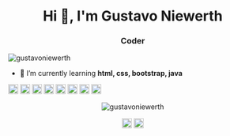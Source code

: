 <h1 align="center">Hi 👋, I'm Gustavo Niewerth</h1>
<h3 align="center">Coder</h3>

<p align="left"> <img src="https://komarev.com/ghpvc/?username=gustavoniewerth" alt="gustavoniewerth" /> </p>

- 🌱 I’m currently learning **html, css, bootstrap, java**

<p align="left"><img src="https://devicons.github.io/devicon/devicon.git/icons/android/android-original-wordmark.svg" alt="android" width="20" height="20"/> <img src="https://devicons.github.io/devicon/devicon.git/icons/bootstrap/bootstrap-plain.svg" alt="bootstrap" width="20" height="20"/> <img src="https://devicons.github.io/devicon/devicon.git/icons/csharp/csharp-original.svg" alt="csharp" width="20" height="20"/> <img src="https://devicons.github.io/devicon/devicon.git/icons/html5/html5-original-wordmark.svg" alt="html5" width="20" height="20"/> <img src="https://devicons.github.io/devicon/devicon.git/icons/java/java-original-wordmark.svg" alt="java" width="20" height="20"/> <img src="https://devicons.github.io/devicon/devicon.git/icons/javascript/javascript-original.svg" alt="javascript" width="20" height="20"/> <img src="https://devicons.github.io/devicon/devicon.git/icons/mysql/mysql-original-wordmark.svg" alt="mysql" width="20" height="20"/> <img src="https://devicons.github.io/devicon/devicon.git/icons/php/php-original.svg" alt="php" width="20" height="20"/></p><p align="center"> <img src="https://github-readme-stats.vercel.app/api?username=gustavoniewerth&show_icons=true" alt="gustavoniewerth" /> </p>

<p align="center">
<a href="https://linkedin.com/in/https://www.linkedin.com/in/gustavoniewerth/" target="blank"><img align="center" src="https://cdn.jsdelivr.net/npm/simple-icons@3.0.1/icons/linkedin.svg" alt="https://www.linkedin.com/in/gustavoniewerth/" height="20" width="20" /></a>
<a href="https://stackoverflow.com/users/https://stackoverflow.com/users/14042623/gustavo-niewerth" target="blank"><img align="center" src="https://cdn.jsdelivr.net/npm/simple-icons@3.0.1/icons/stackoverflow.svg" alt="https://stackoverflow.com/users/14042623/gustavo-niewerth" height="20" width="20" /></a>
</p>
